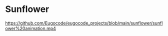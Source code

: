 # Sunflower

https://github.com/Eugocode/eugocode_projects/blob/main/sunflower/sunflower%20animation.mp4
